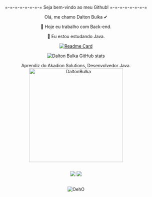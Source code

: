 <p align="center">  =-=-=-=-=-=-=-= Seja bem-vindo ao meu Github! =-=-=-=-=-=-=-= </p>


<p align="center"> Olá, me chamo Dalton Bulka ✔

<p align="center"> 🔭 Hoje eu trabalho com Back-end.
<p align="center"> 🌱 Eu estou estudando Java.

<div align="center"> 
  
  [![Readme Card](https://github-readme-stats.vercel.app/api/pin/?username=DaltonBulka&repo=github-readme-stats&theme=dark)](https://github.com/DaltonBulka/github-readme-stats)

<div align="center">
  
![Dalton Bulka GitHub stats](https://github-readme-stats.vercel.app/api?username=DaltonBulka&show_icons=true&theme=dark)

<div align="center">
Aprendiz do Akadion Solutions, Desenvolvedor Java.
  
</div>
  <!--<p align="center"> <a href="https://angular.io" target="_blank" rel="noreferrer"> <img src="https://angular.io/assets/images/logos/angular/angular.svg" alt="angular" width="40" height="40"/> </a> <a  href="https://getbootstrap.com" target="_blank" rel="noreferrer"> <img src="https://raw.githubusercontent.com/devicons/devicon/master/icons/bootstrap/bootstrap-plain-wordmark.svg" alt="bootstrap" width="40" height="40"/> </a> <a href="https://git-scm.com/" target="_blank" rel="noreferrer"> <img src="https://www.vectorlogo.zone/logos/git-scm/git-scm-icon.svg" alt="git" width="40" height="40"/> </a> <a href="https://www.java.com" target="_blank" rel="noreferrer"> <img src="https://raw.githubusercontent.com/devicons/devicon/master/icons/java/java-original.svg" alt="java" width="40" height="40"/> </a> <a href="https://developer.mozilla.org/en-US/docs/Web/JavaScript" target="_blank" rel="noreferrer"> <img src="https://raw.githubusercontent.com/devicons/devicon/master/icons/javascript/javascript-original.svg" alt="javascript" width="40" height="40"/> </a> <a href="https://www.mysql.com/" target="_blank" rel="noreferrer"> <img src="https://raw.githubusercontent.com/devicons/devicon/master/icons/mysql/mysql-original-wordmark.svg" alt="mysql" width="40" height="40"/> </a> <a href="https://www.postgresql.org" target="_blank" rel="noreferrer"> <img src="https://raw.githubusercontent.com/devicons/devicon/master/icons/postgresql/postgresql-original-wordmark.svg" alt="postgresql" width="40" height="40"/> </a> <a href="https://postman.com" target="_blank" rel="noreferrer"> <img src="https://www.vectorlogo.zone/logos/getpostman/getpostman-icon.svg" alt="postman" width="40" height="40"/> </a> <a href="https://spring.io/" target="_blank" rel="noreferrer"> <img src="https://www.vectorlogo.zone/logos/springio/springio-icon.svg" alt="spring" width="40" height="40"/> </a> <a href="https://www.typescriptlang.org/" target="_blank" rel="noreferrer"> <img src="https://raw.githubusercontent.com/devicons/devicon/master/icons/typescript/typescript-original.svg" alt="typescript" width="40" height="40"/> </a> </p>
</div>
</div>-->

<div align="center">
  <img align="center" width=300 src="https://github-readme-stats.vercel.app/api/top-langs/?username=DaltonBulka&count_private=true&theme=dark" alt="DaltonBulka" /   
</div>

##
 
<div align="center"> 
  <a href="https://www.instagram.com/daltonbulka/" target="_blank"><img src="https://img.shields.io/badge/-Instagram-%23E4405F?style=for-the-badge&logo=instagram&logoColor=white"     target="_blank"></a>
  <a href="https://www.linkedin.com/in/dalton-bulka-contrera-filho-6840051ab/" target="_blank"><img src="https://img.shields.io/badge/-LinkedIn-%230077B5?style=for-the-badge&logo=linkedin&logoColor=white" target="_blank"></a> 
</div>

##

<div align="center">
  
![OehO](https://github.com/user-attachments/assets/017d9237-34c7-40f4-beed-a64a379a76ba)

